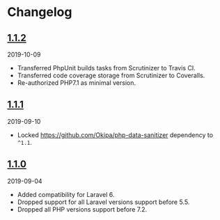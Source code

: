 # Changelog

## [1.1.2](https://github.com/Okipa/laravel-table/releases/tag/1.1.2)

2019-10-09

- Transferred PhpUnit builds tasks from Scrutinizer to Travis CI.
- Transferred code coverage storage from Scrutinizer to Coveralls.
- Re-authorized PHP7.1 as minimal version.

## [1.1.1](https://github.com/Okipa/laravel-request-sanitizer/releases/tag/1.1.1)

2019-09-10

- Locked https://github.com/Okipa/php-data-sanitizer dependency to `^1.1`.

## [1.1.0](https://github.com/Okipa/laravel-request-sanitizer/releases/tag/1.1.0)

2019-09-04

- Added compatibility for Laravel 6.
- Dropped support for all Laravel versions support before 5.5.
- Dropped all PHP versions support before 7.2.
